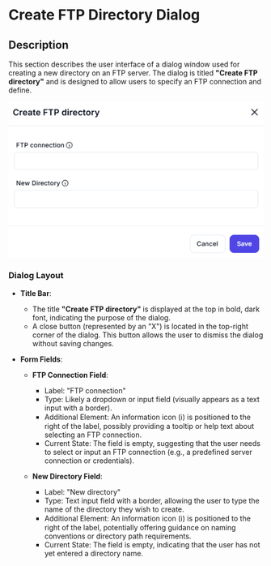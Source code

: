 # Create FTP Directory Dialog

## Description

This section describes the user interface of a dialog window used for creating a new directory on an FTP server. The dialog is titled **"Create FTP directory"** and is designed to allow users to specify an FTP connection and define.

![Create FTP Directory](../../assests/app-integrations/assests%20ftp/create-ftp-directory.png)

### Dialog Layout

- **Title Bar**:
  - The title **"Create FTP directory"** is displayed at the top in bold, dark font, indicating the purpose of the dialog.
  - A close button (represented by an "X") is located in the top-right corner of the dialog. This button allows the user to dismiss the dialog without saving changes.

- **Form Fields**:

  - **FTP Connection Field**:
    - Label: "FTP connection"
    - Type: Likely a dropdown or input field (visually appears as a text input with a border).
    - Additional Element: An information icon (ℹ) is positioned to the right of the label, possibly providing a tooltip or help text about selecting an FTP connection.
    - Current State: The field is empty, suggesting that the user needs to select or input an FTP connection (e.g., a predefined server connection or credentials).

  - **New Directory Field**:
    - Label: "New directory"
    - Type: Text input field with a border, allowing the user to type the name of the directory they wish to create.
    - Additional Element: An information icon (ℹ) is positioned to the right of the label, potentially offering guidance on naming conventions or directory path requirements.
    - Current State: The field is empty, indicating that the user has not yet entered a directory name.

